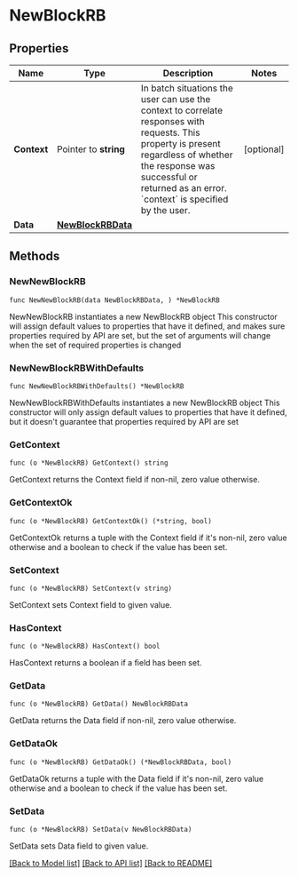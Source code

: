 # NewBlockRB

## Properties

Name | Type | Description | Notes
------------ | ------------- | ------------- | -------------
**Context** | Pointer to **string** | In batch situations the user can use the context to correlate responses with requests. This property is present regardless of whether the response was successful or returned as an error. &#x60;context&#x60; is specified by the user. | [optional] 
**Data** | [**NewBlockRBData**](NewBlockRBData.md) |  | 

## Methods

### NewNewBlockRB

`func NewNewBlockRB(data NewBlockRBData, ) *NewBlockRB`

NewNewBlockRB instantiates a new NewBlockRB object
This constructor will assign default values to properties that have it defined,
and makes sure properties required by API are set, but the set of arguments
will change when the set of required properties is changed

### NewNewBlockRBWithDefaults

`func NewNewBlockRBWithDefaults() *NewBlockRB`

NewNewBlockRBWithDefaults instantiates a new NewBlockRB object
This constructor will only assign default values to properties that have it defined,
but it doesn't guarantee that properties required by API are set

### GetContext

`func (o *NewBlockRB) GetContext() string`

GetContext returns the Context field if non-nil, zero value otherwise.

### GetContextOk

`func (o *NewBlockRB) GetContextOk() (*string, bool)`

GetContextOk returns a tuple with the Context field if it's non-nil, zero value otherwise
and a boolean to check if the value has been set.

### SetContext

`func (o *NewBlockRB) SetContext(v string)`

SetContext sets Context field to given value.

### HasContext

`func (o *NewBlockRB) HasContext() bool`

HasContext returns a boolean if a field has been set.

### GetData

`func (o *NewBlockRB) GetData() NewBlockRBData`

GetData returns the Data field if non-nil, zero value otherwise.

### GetDataOk

`func (o *NewBlockRB) GetDataOk() (*NewBlockRBData, bool)`

GetDataOk returns a tuple with the Data field if it's non-nil, zero value otherwise
and a boolean to check if the value has been set.

### SetData

`func (o *NewBlockRB) SetData(v NewBlockRBData)`

SetData sets Data field to given value.



[[Back to Model list]](../README.md#documentation-for-models) [[Back to API list]](../README.md#documentation-for-api-endpoints) [[Back to README]](../README.md)


